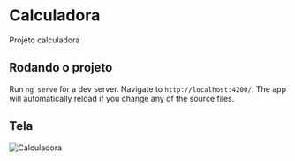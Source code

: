 # Calculadora

Projeto calculadora

## Rodando o projeto

Run `ng serve` for a dev server. Navigate to `http://localhost:4200/`. The app will automatically reload if you change any of the source files.

## Tela

![Calculadora](https://i.imgur.com/xZoXSQt.png "Calculadora")
